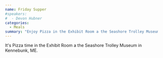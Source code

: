 ```yaml
---
name: Friday Supper
#speakers:
#  - Devon Hubner
categories:
  - Meals
summary: "Enjoy Pizza in the Exhibit Room a the Seashore Trolley Museum in Kennebunk, ME."
---
```


It's Pizza time in the Exhibit Room a the Seashore Trolley Museum in Kennebunk, ME.
